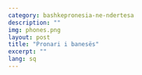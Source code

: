 ```yaml
---
category: bashkepronesia-ne-ndertesa
description: ""
img: phones.png
layout: post
title: "Pronari i banesës"
excerpt: ""
lang: sq
---
```

<script>
var data = { topics: [
  {
    title: "Ndryshimet mund të bëj pronari në banesë",
    text: function(){ return $("#part1").html(); }
  },
  {
    title: "Dëmtimi i pronës së përbashkët",
    text: function(){ return $("#part2").html(); }
  }
]};
</script>

<div id="part1" class="hidden">
</div>

<div id="part2" class="hidden">
</div>

<div class="post-content"></div>
